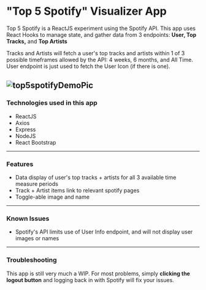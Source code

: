# "Top 5 Spotify" Visualizer App

Top 5 Spotify is a ReactJS experiment using the Spotify API. This app uses React Hooks to manage state, and gather data from 3 endpoints: **User, Top Tracks,** and **Top Artists**

  Tracks and Artists will fetch a user's top tracks and artists within 1 of 3 possible timeframes allowed by the API: 4 weeks, 6 months, and All Time.
  User endpoint is just used to fetch the User Icon (if there is one).
  
  ![top5spotifyDemoPic](https://user-images.githubusercontent.com/22552444/151829118-9daf0f8b-94b2-42d2-9dd6-400a30fe35fb.png)
  ---

  ### Technologies used in this app
  - ReactJS
  - Axios
  - Express
  - NodeJS
  - React Bootstrap

  ---

  ### Features
  - Data display of user's top tracks + artists for all 3 available time measure periods
  - Track + Artist items link to relevant spotify pages
  - Toggle-able image and name

  ---
  
  ### Known Issues
  - Spotify's API limits use of User Info endpoint, and will not display user images or names

  ---

  ### Troubleshooting
  This app is still very much a WIP. For most problems, simply **clicking the logout button** and logging back in with Spotify will fix your issues.
